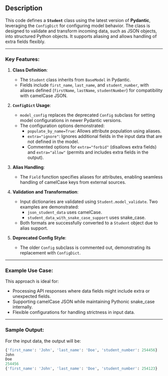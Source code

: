 ## Description

This code defines a **`Student`** class using the latest version of **Pydantic**, leveraging the `ConfigDict` for configuring model behavior. The class is designed to validate and transform incoming data, such as JSON objects, into structured Python objects. It supports aliasing and allows handling of extra fields flexibly.

---

### Key Features:

1. **Class Definition**:
   - The `Student` class inherits from `BaseModel` in Pydantic.
   - Fields include `first_name`, `last_name`, and `student_number`, with aliases defined (`firstName`, `lastName`, `studentNumber`) for compatibility with camelCase JSON.

2. **`ConfigDict` Usage**:
   - `model_config` replaces the deprecated `Config` subclass for setting model configurations in newer Pydantic versions.
   - The configuration options demonstrated:
     - `populate_by_name=True`: Allows attribute population using aliases.
     - `extra="ignore"`: Ignores additional fields in the input data that are not defined in the model.
     - Commented options for `extra="forbid"` (disallows extra fields) and `extra="allow"` (permits and includes extra fields in the output).

3. **Alias Handling**:
   - The `Field` function specifies aliases for attributes, enabling seamless handling of camelCase keys from external sources.

4. **Validation and Transformation**:
   - Input dictionaries are validated using `Student.model_validate`. Two examples are demonstrated:
     - `json_student_data` uses camelCase.
     - `student_data_with_snake_case_support` uses snake_case.
   - Both formats are successfully converted to a `Student` object due to alias support.

5. **Deprecated Config Style**:
   - The older `Config` subclass is commented out, demonstrating its replacement with `ConfigDict`.

---

### Example Use Case:

This approach is ideal for:
- Processing API responses where data fields might include extra or unexpected fields.
- Supporting camelCase JSON while maintaining Pythonic snake_case internally.
- Flexible configurations for handling strictness in input data.

---

### Sample Output:

For the input data, the output will be:

```python
{'first_name': 'John', 'last_name': 'Doe', 'student_number': 254456}
John
Doe
254456
{'first_name': 'John', 'last_name': 'Doe', 'student_number': 254123}
